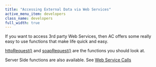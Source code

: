 ```yaml
---
title: "Accessing External Data via Web Services"
active_menu_item: developers
class_name: developers
full_width: true
---
```



If you want to access 3rd party Web Services, then AC offers some really easy to use functions that make life quick and easy.

[httpRequest()](/developers/user-guide/scripting-apis/client-api/soap-restful-ajax-calls/httprequest) and [soapRequest()](/developers/user-guide/scripting-apis/client-api/soap-restful-ajax-calls/soaprequest) are the functions you should look at.

Server Side functions are also available. See [Web Service Calls](/developers/user-guide/scripting-apis/server-side-api/ssj-object/web-service-calls/)


